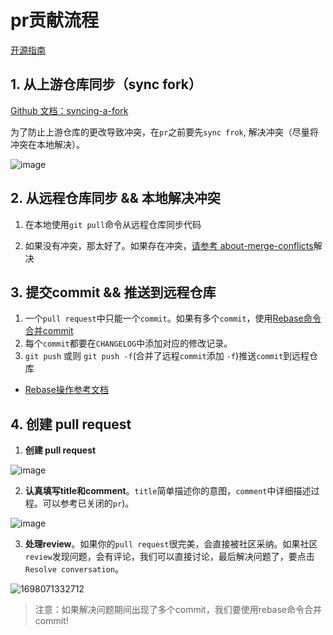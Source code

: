 # pr贡献流程
[开源指南](https://docs.github.com/zh/pull-requests)

## 1. 从上游仓库同步（sync fork）

[Github 文档：syncing-a-fork](https://docs.github.com/zh/pull-requests/collaborating-with-pull-requests/working-with-forks/syncing-a-fork) 

为了防止上游仓库的更改导致冲突，在`pr`之前要先`sync frok`, 解决冲突（尽量将冲突在本地解决）。

![image](https://github.com/smart-doc-group/smart-doc-group.github.io/assets/50514081/3541425d-19fe-4ab6-8a2a-d23057142ea9)


## 2. 从远程仓库同步 && 本地解决冲突
1. 在本地使用`git pull`命令从远程仓库同步代码

2. 如果没有冲突，那太好了。如果存在冲突，[请参考 about-merge-conflicts](https://docs.github.com/zh/pull-requests/collaborating-with-pull-requests/addressing-merge-conflicts/about-merge-conflicts)解决

## 3. 提交commit && 推送到远程仓库

1. 一个`pull request`中只能一个`commit`。如果有多个`commit`，使用[Rebase命令合并commit](rebase-option.md)
2. 每个`commit`都要在`CHANGELOG`中添加对应的修改记录。
3. `git push` 或则 `git push -f`(合并了远程`commit`添加 `-f`)推送`commit`到远程仓库

- [Rebase操作参考文档](rebase-option.md)

## 4. 创建 pull request

1. **创建 pull request**

![image](/assets/_images/277099410-0be96dfd-6a78-495b-8618-49994f417f93.png)

2. **认真填写title和comment**。`title`简单描述你的意图，`comment`中详细描述过程。可以参考已关闭的`pr`)。

![image](/assets/_images/pr.png)

3. **处理review**。如果你的`pull request`很完美，会直接被社区采纳。如果社区`review`发现问题，会有评论，我们可以直接讨论，最后解决问题了，要点击 `Resolve conversation`。

![1698071332712](/assets/_images/277372645-9625c152-0eeb-4dd9-91d0-1f38a053bc1a.png)

> 注意：如果解决问题期间出现了多个commit，我们要使用rebase命令合并commit!